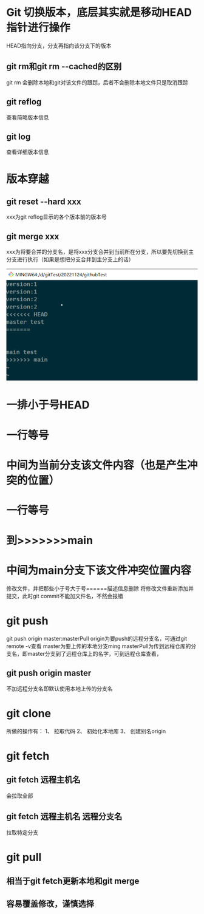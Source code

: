 # Git 切换版本，底层其实就是移动HEAD指针进行操作
HEAD指向分支，分支再指向该分支下的版本
## git rm和git rm --cached的区别
git rm 会删除本地和git对该文件的跟踪，后者不会删除本地文件只是取消跟踪
## git reflog
查看简略版本信息
## git log
查看详细版本信息

# 版本穿越
## git reset --hard xxx
xxx为git reflog显示的各个版本前的版本号

## git merge xxx
xxx为将要合并的分支名，是将xxx分支合并到当前所在分支，所以要先切换到主分支进行执行（如果是想把分支合并到主分支上的话）

<img src="./合并冲突介绍.png" width="auto" height="auto">

# 一排小于号HEAD
# 一行等号
# 中间为当前分支该文件内容（也是产生冲突的位置）
# 一行等号
# 到>>>>>>>main
# 中间为main分支下该文件冲突位置内容
修改文件，并把那些小于号大于号======描述信息删除
将修改文件重新添加并提交，此时git commit不能加文件名，不然会报错

# git push
git push origin master:masterPull
origin为要push的远程分支名，可通过git remote -v查看
master为要上传的本地分支ming
masterPull为传到远程仓库的分支名，即master分支到了远程仓库上的名字，可到远程仓库查看，
## git push origin master
不加远程分支名即默认使用本地上传的分支名

# git clone
所做的操作有：
1、 拉取代码
2、 初始化本地库
3、 创建别名origin

# git fetch
## git fetch 远程主机名  
会拉取全部
## git fetch 远程主机名 远程分支名
拉取特定分支

# git pull
## 相当于git fetch更新本地和git merge
## 容易覆盖修改，谨慎选择

